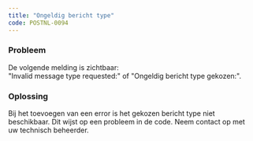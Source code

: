 ```yaml
---
title: "Ongeldig bericht type"
code: POSTNL-0094
---
```

### Probleem

  
De volgende melding is zichtbaar:  
"Invalid message type requested:" of "Ongeldig bericht type gekozen:".

### Oplossing

  
Bij het toevoegen van een error is het gekozen bericht type niet beschikbaar. Dit wijst op een probleem in de code. Neem contact op met uw technisch beheerder.
